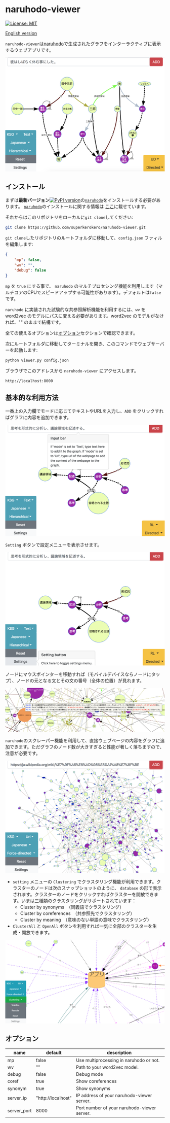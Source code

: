 # naruhodo-viewer

[![License: MIT](https://img.shields.io/badge/License-MIT-yellow.svg)](https://opensource.org/licenses/MIT)

[English version](README.md)

`naruhodo-viewer`は[naruhodo](https://github.com/superkerokero/naruhodo)で生成されたグラフをインターラクティブに表示するウェブアプリです。

![A snapshot of naruhodo-viewer webapp](img/snapshot1.png)

## インストール

まずは**最新バージョン**[![PyPI version](https://badge.fury.io/py/naruhodo.svg)](https://badge.fury.io/py/naruhodo)の[`naruhodo`](https://github.com/superkerokero/naruhodo)をインストールする必要があります。 [`naruhodo`](https://github.com/superkerokero/naruhodo)のインストールに関する情報は [ここ](https://github.com/superkerokero/naruhodo/blob/master/README-ja.md#インストール)に載せています。

それからはこのリポジトリをローカルに`git clone`してください:

```bash
git clone https://github.com/superkerokero/naruhodo-viewer.git
```

`git clone`したリポジトリのルートフォルダに移動して、`config.json` ファィルを編集します:

```json
{
    "mp": false,
    "wv": "",
    "debug": false
}
```

`mp` を `true` にする事で、 `naruhodo` のマルチプロセシング機能を利用します（マルチコアのCPUでスピードアップする可能性があります）。デフォルトは`false`です。 

`naruhodo` に実装された試験的な共参照解析機能を利用するには、`wv` を word2vec のモデルにパスに変える必要があります。word2vec のモデルがなければ、"" のままで結構です。

全ての使えるオプションは[オプション](https://github.com/superkerokero/naruhodo-viewer/blob/master/README-ja.md#オプション)セクションで確認できます。

次にルートフォルダに移動してターミナルを開き、このコマンドでウェブサーバーを起動します:

```bash
python viewer.py config.json
```

ブラウザでこのアドレスから `naruhodo-viewer` にアクセスします。

```
http://localhost:8000
```

## 基本的な利用方法

一番上の入力欄でモードに応じてテキストやURLを入力し、`ADD` をクリックすればグラフに内容を追加できます。

![Input bar](img/snapshot2.png)

`Setting` ボタンで設定メニューを表示させます。

![Setting button](img/snapshot3.png)

ノードにマウスポインターを移動すれば（モバイルデバイスならノードにタップ）、ノードの元となる文とその文の番号（全体の位置）が見れます。

![Node popup](img/snapshot4.png)

`naruhodo`のスクレーパー機能を利用して、直接ウェブぺージの内容をグラフに追加できます。ただグラフのノード数が大きすぎると性能が著しく落ちますので、注意が必要です。

![Webpage added to graph](img/snapshot5.png)

* `setting` メニューの `Clustering` でクラスタリング機能が利用できます。クラスターのノードは次のスナップショットのように、 `database` の形で表示されます。クラスターのノードをクリックすればクラスターを開放できます。いまは三種類のクラスタリングがサポートされています：
  * Cluster by synonyms　（同義語でクラスタリング）
  * Cluster by coreferences　（共参照先でクラスタリング）
  * Cluster by meaning　（意味のない単語の意味でクラスタリング）
* `ClusterAll` と `OpenAll` ボタンを利用すれば一気に全部のクラスターを生成・開放できます。

![Clustering](img/snapshot6.png)


## オプション

| name        | default            | description                                 |
|-------------|--------------------|---------------------------------------------|
| mp          | false              | Use multiprocessing in naruhodo or not.     |
| wv          | ""                 | Path to your word2vec model.                |
| debug       | false              | Debug mode                                  |
| coref       | true              | Show coreferences   |
| synonym     | true              | Show synonyms       |
| server_ip   | "http://localhost" | IP address of your naruhodo-viewer server.  |
| server_port | 8000               | Port number of your naruhodo-viewer server. |